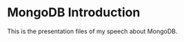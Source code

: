 MongoDB Introduction
====================

This is the presentation files of my speech about MongoDB.